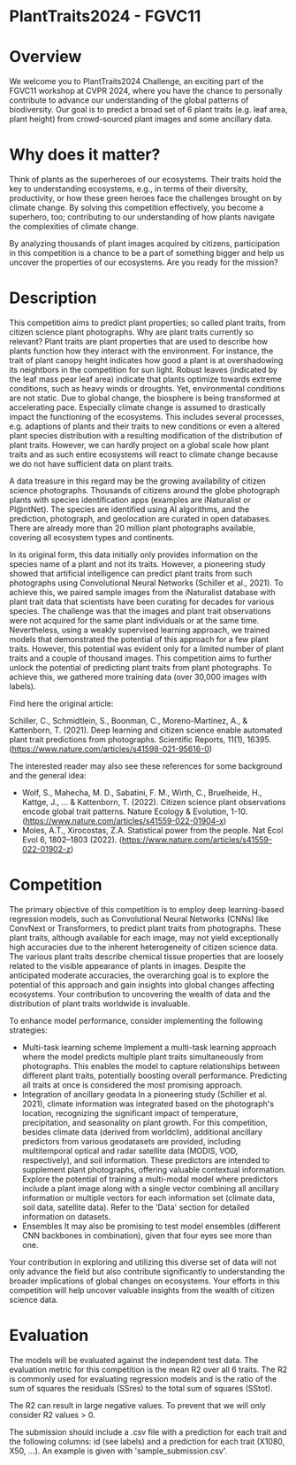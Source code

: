 # PlantTraits2024 - FGVC11

# Overview
We welcome you to PlantTraits2024 Challenge, an exciting part of the FGVC11 workshop at CVPR 2024, where you have the chance to personally contribute to advance our understanding of the global patterns of biodiversity. Our goal is to predict a broad set of 6 plant traits (e.g. leaf area, plant height) from crowd-sourced plant images and some ancillary data.

# Why does it matter?
Think of plants as the superheroes of our ecosystems. Their traits hold the key to understanding ecosystems, e.g., in terms of their diversity, productivity, or how these green heroes face the challenges brought on by climate change. By solving this competition effectively, you become a superhero, too; contributing to our understanding of how plants navigate the complexities of climate change.

By analyzing thousands of plant images acquired by citizens, participation in this competition is a chance to be a part of something bigger and help us uncover the properties of our ecosystems. Are you ready for the mission?

# Description
This competition aims to predict plant properties; so called plant traits, from citizen science plant photographs. Why are plant traits currently so relevant? Plant traits are plant properties that are used to describe how plants function how they interact with the environment. For instance, the trait of plant canopy height indicates how good a plant is at overshadowing its neightbors in the competition for sun light. Robust leaves (indicated by the leaf mass pear leaf area) indicate that plants optimize towards extreme conditions, such as heavy winds or droughts. Yet, environmental conditions are not static. Due to global change, the biosphere is being transformed at accelerating pace. Especially climate change is assumed to drastically impact the functioning of the ecosystems. This includes several processes, e.g. adaptions of plants and their traits to new conditions or even a altered plant species distribution with a resulting modification of the distribution of plant traits. However, we can hardly project on a global scale how plant traits and as such entire ecosystems will react to climate change because we do not have sufficient data on plant traits.

A data treasure in this regard may be the growing availability of citizen science photographs. Thousands of citizens around the globe photograph plants with species identification apps (examples are iNaturalist or Pl@ntNet). The species are identified using AI algorithms, and the prediction, photograph, and geolocation are curated in open databases. There are already more than 20 million plant photographs available, covering all ecosystem types and continents.

In its original form, this data initially only provides information on the species name of a plant and not its traits. However, a pioneering study showed that artificial intelligence can predict plant traits from such photographs using Convolutional Neural Networks (Schiller et al., 2021). To achieve this, we paired sample images from the iNaturalist database with plant trait data that scientists have been curating for decades for various species. The challenge was that the images and plant trait observations were not acquired for the same plant individuals or at the same time. Nevertheless, using a weakly supervised learning approach, we trained models that demonstrated the potential of this approach for a few plant traits. However, this potential was evident only for a limited number of plant traits and a couple of thousand images. This competition aims to further unlock the potential of predicting plant traits from plant photographs. To achieve this, we gathered more training data (over 30,000 images with labels).

Find here the original article:

Schiller, C., Schmidtlein, S., Boonman, C., Moreno-Martínez, A., & Kattenborn, T. (2021). Deep learning and citizen science enable automated plant trait predictions from photographs. Scientific Reports, 11(1), 16395. (https://www.nature.com/articles/s41598-021-95616-0)


The interested reader may also see these references for some background and the general idea:
- Wolf, S., Mahecha, M. D., Sabatini, F. M., Wirth, C., Bruelheide, H., Kattge, J., … & Kattenborn, T. (2022). Citizen science plant observations encode global trait patterns. Nature Ecology & Evolution, 1-10. (https://www.nature.com/articles/s41559-022-01904-x)
- Moles, A.T., Xirocostas, Z.A. Statistical power from the people. Nat Ecol Evol 6, 1802–1803 (2022). (https://www.nature.com/articles/s41559-022-01902-z)

# Competition
The primary objective of this competition is to employ deep learning-based regression models, such as Convolutional Neural Networks (CNNs) like ConvNext or Transformers, to predict plant traits from photographs. These plant traits, although available for each image, may not yield exceptionally high accuracies due to the inherent heterogeneity of citizen science data. The various plant traits describe chemical tissue properties that are loosely related to the visible appearance of plants in images. Despite the anticipated moderate accuracies, the overarching goal is to explore the potential of this approach and gain insights into global changes affecting ecosystems. Your contribution to uncovering the wealth of data and the distribution of plant traits worldwide is invaluable.

To enhance model performance, consider implementing the following strategies:
- Multi-task learning scheme
Implement a multi-task learning approach where the model predicts multiple plant traits simultaneously from photographs. This enables the model to capture relationships between different plant traits, potentially boosting overall performance. Predicting all traits at once is considered the most promising approach.
- Integration of ancillary geodata
In a pioneering study (Schiller et al. 2021), climate information was integrated based on the photograph's location, recognizing the significant impact of temperature, precipitation, and seasonality on plant growth. For this competition, besides climate data (derived from worldclim), additional ancillary predictors from various geodatasets are provided, including multitemporal optical and radar satellite data (MODIS, VOD, respectively), and soil information. These predictors are intended to supplement plant photographs, offering valuable contextual information. Explore the potential of training a multi-modal model where predictors include a plant image along with a single vector combining all ancillary information or multiple vectors for each information set (climate data, soil data, satellite data). Refer to the 'Data' section for detailed information on datasets.
- Ensembles
It may also be promising to test model ensembles (different CNN backbones in combination), given that four eyes see more than one.

Your contribution in exploring and utilizing this diverse set of data will not only advance the field but also contribute significantly to understanding the broader implications of global changes on ecosystems. Your efforts in this competition will help uncover valuable insights from the wealth of citizen science data.

# Evaluation
The models will be evaluated against the independent test data. The evaluation metric for this competition is the mean R2 over all 6 traits. The R2 is commonly used for evaluating regression models and is the ratio of the sum of squares the residuals (SSres) to the total sum of squares (SStot).

The R2 can result in large negative values. To prevent that we will only consider R2 values > 0.

The submission should include a .csv file with a prediction for each trait and the following columns: id (see labels) and a prediction for each trait (X1080, X50, …). An example is given with 'sample_submission.csv'.
